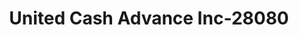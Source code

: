 ---
f_zip-code: 47362
f_state-code: IN
title: United Cash Advance Inc-28080
f_phone: 765-529-9160
f_city-only: New Castle
f_address: 1990 S Memorial Dr New Castle
f_location-unique-id: '28080'
slug: united-cash-advance-inc-28080
updated-on: '2024-05-30T13:46:58.046Z'
created-on: '2024-05-30T13:36:59.803Z'
published-on: '2024-05-30T13:54:32.469Z'
f_city-state: cms/city/new-castle-in.md
f_company: cms/company/united-cash-advance-inc.md
f_state: cms/state/indiana.md
layout: '[payday-loan].html'
tags: payday-loan
---